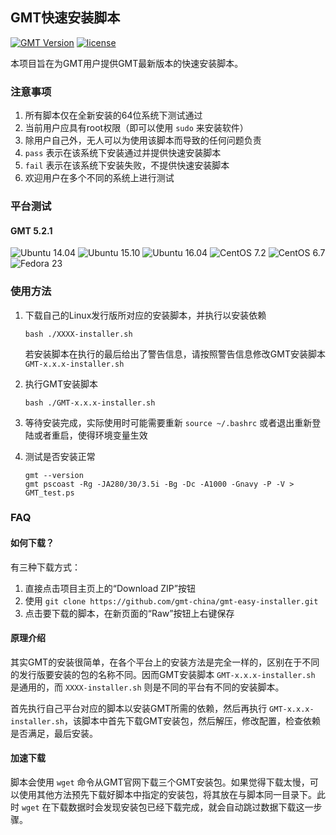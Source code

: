 ## GMT快速安装脚本

[![GMT Version](https://img.shields.io/badge/GMT-5.2.1-green.svg)]()
[![license](https://img.shields.io/github/license/gmt-china/gmt-easy-installer.svg?maxAge=2592000)]()

本项目旨在为GMT用户提供GMT最新版本的快速安装脚本。

### 注意事项

1. 所有脚本仅在全新安装的64位系统下测试通过
2. 当前用户应具有root权限（即可以使用 `sudo` 来安装软件）
3. 除用户自己外，无人可以为使用该脚本而导致的任何问题负责
4. `pass` 表示在该系统下安装通过并提供快速安装脚本
5. `fail` 表示在该系统下安装失败，不提供快速安装脚本
6. 欢迎用户在多个不同的系统上进行测试

### 平台测试

#### GMT 5.2.1

![Ubuntu 14.04](https://img.shields.io/badge/Ubuntu%2014.04-pass-green.svg)
![Ubuntu 15.10](https://img.shields.io/badge/Ubuntu%2015.10-pass-green.svg)
![Ubuntu 16.04](https://img.shields.io/badge/Ubuntu%2016.04-fail-red.svg)
![CentOS 7.2](https://img.shields.io/badge/CentOS%207.2-pass-green.svg)
![CentOS 6.7](https://img.shields.io/badge/CentOS%206.7-pass-green.svg)
![Fedora 23](https://img.shields.io/badge/Fedora%2023-pass-green.svg)

### 使用方法

1. 下载自己的Linux发行版所对应的安装脚本，并执行以安装依赖

   ~~~
   bash ./XXXX-installer.sh
   ~~~

   若安装脚本在执行的最后给出了警告信息，请按照警告信息修改GMT安装脚本 `GMT-x.x.x-installer.sh`

2. 执行GMT安装脚本

   ~~~
   bash ./GMT-x.x.x-installer.sh
   ~~~

3. 等待安装完成，实际使用时可能需要重新 `source ~/.bashrc` 或者退出重新登陆或者重启，使得环境变量生效

4. 测试是否安装正常

   ~~~
   gmt --version
   gmt pscoast -Rg -JA280/30/3.5i -Bg -Dc -A1000 -Gnavy -P -V > GMT_test.ps
   ~~~

### FAQ

#### 如何下载？

有三种下载方式：

1. 直接点击项目主页上的“Download ZIP”按钮
2. 使用 `git clone https://github.com/gmt-china/gmt-easy-installer.git`
3. 点击要下载的脚本，在新页面的“Raw”按钮上右键保存

#### 原理介绍

其实GMT的安装很简单，在各个平台上的安装方法是完全一样的，区别在于不同的发行版要安装的包的名称不同。因而GMT安装脚本 `GMT-x.x.x-installer.sh` 是通用的，而 `XXXX-installer.sh` 则是不同的平台有不同的安装脚本。

首先执行自己平台对应的脚本以安装GMT所需的依赖，然后再执行 `GMT-x.x.x-installer.sh`，该脚本中首先下载GMT安装包，然后解压，修改配置，检查依赖是否满足，最后安装。

#### 加速下载

脚本会使用 `wget` 命令从GMT官网下载三个GMT安装包。如果觉得下载太慢，可以使用其他方法预先下载好脚本中指定的安装包，将其放在与脚本同一目录下。此时 `wget` 在下载数据时会发现安装包已经下载完成，就会自动跳过数据下载这一步骤。
